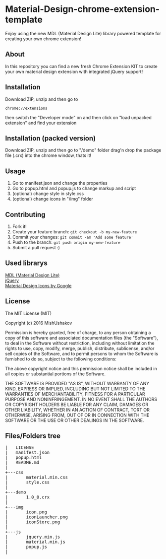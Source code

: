 # Material-Design-chrome-extension-template
Enjoy using the new MDL (Material Design Lite) library powered template for creating your own chrome extension!

## About
In this repository you can find a new fresh Chrome Extension KIT to create your own material design extension with integrated jQuery support!

## Installation
Download ZIP, unzip and then go to <pre><code>chrome://extensions</code></pre> then switch the "Developer mode" on and then click on "load unpacked extension" and find your extension
## Installation (packed version)
Download ZIP, unzip and then go to "/demo" folder drag'n drop the package file (.crx) into the chrome window, thats it!
## Usage
1. Go to manifest.json and change the properties
2. Go to popup.html and popup.js to change markup and script
3. (optional) change style in style.css
4. (optional) change icons in "/img" folder

## Contributing
1. Fork it!
2. Create your feature branch: `git checkout -b my-new-feature`
3. Commit your changes: `git commit -am 'Add some feature'`
4. Push to the branch: `git push origin my-new-feature`
5. Submit a pull request :)

## Used librarys

<a href="http://getmdl.io">MDL (Material Design Lite)</a><br>
<a href="http://jquery.com">jQuery</a> <br>
<a href="https://fonts.googleapis.com/icon?family=Material+Icons">Material Design Icons by Google</a>
<br>
## License

The MIT License (MIT)

Copyright (c) 2016 MishUshakov

Permission is hereby granted, free of charge, to any person obtaining a copy
of this software and associated documentation files (the "Software"), to deal
in the Software without restriction, including without limitation the rights
to use, copy, modify, merge, publish, distribute, sublicense, and/or sell
copies of the Software, and to permit persons to whom the Software is
furnished to do so, subject to the following conditions:

The above copyright notice and this permission notice shall be included in all
copies or substantial portions of the Software.

THE SOFTWARE IS PROVIDED "AS IS", WITHOUT WARRANTY OF ANY KIND, EXPRESS OR
IMPLIED, INCLUDING BUT NOT LIMITED TO THE WARRANTIES OF MERCHANTABILITY,
FITNESS FOR A PARTICULAR PURPOSE AND NONINFRINGEMENT. IN NO EVENT SHALL THE
AUTHORS OR COPYRIGHT HOLDERS BE LIABLE FOR ANY CLAIM, DAMAGES OR OTHER
LIABILITY, WHETHER IN AN ACTION OF CONTRACT, TORT OR OTHERWISE, ARISING FROM,
OUT OF OR IN CONNECTION WITH THE SOFTWARE OR THE USE OR OTHER DEALINGS IN THE
SOFTWARE.

## Files/Folders tree
<pre>
|   LICENSE
|   manifest.json
|   popup.html
|   README.md
|
+---css
|       material.min.css
|       style.css
|
+---demo
|       1.0_0.crx
|
+---img
|       icon.png
|       iconLauncher.png
|       iconStore.png
|
+---js
|       jquery.min.js
|       material.min.js
|       popup.js
|
        </pre>
